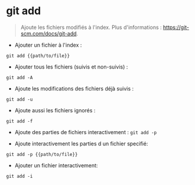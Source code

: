 # git add

> Ajoute les fichiers modifiés à l'index.
> Plus d'informations : <https://git-scm.com/docs/git-add>.

- Ajouter un fichier à l'index :

`git add {{path/to/file}}`

- Ajouter tous les fichiers (suivis et non-suivis) :

`git add -A`

- Ajoute les modifications des fichiers déjà suivis :

`git add -u`

- Ajoute aussi les fichiers ignorés :

`git add -f`

- Ajoute des parties de fichiers interactivement :
`git add -p`

- Ajoute interactivement les parties d un fichier specifié:
 
`git add -p {{path/to/file}}`

- Ajouter un fichier interactivement:

`git add -i`
